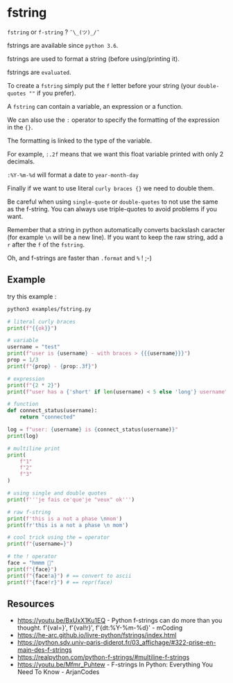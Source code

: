 # fstring

`fstring` or `f-string` ? `¯\_(ツ)_/¯`

fstrings are available since `python 3.6`.

fstrings are used to format a string (before using/printing it).

fstrings are `evaluated`.

To create a `fstring` simply put the `f` letter before your string (your `double-quotes ""` if you prefer).

A `fstring` can contain a variable, an expression or a function.

We can also use the `:` operator to specify the formatting of the expression in the `{}`.

The formatting is linked to the type of the variable.

For example, `:.2f` means that we want this float variable printed with only 2 decimals.

`:%Y-%m-%d` will format a date to `year-month-day`

Finally if we want to use literal `curly braces {}` we need to double them.

Be careful when using `single-quote` or `double-quotes` to not use the same as the f-string. You can always use triple-quotes to avoid problems if you want.

Remember that a string in python automatically converts backslash caracter (for example `\n` will be a new line). If you want to keep the raw string, add a `r` after the `f` of the `fstring`.

Oh, and f-strings are faster than `.format` and `%` ! ;-)

## Example

try this example :

```bash
python3 examples/fstring.py
```

```python
# literal curly braces
print(f"{{ok}}")

# variable
username = "test"
print(f"user is {username} - with braces > {{{username}}}")
prop = 1/3
print(f"{prop} - {prop:.3f}")

# expression
print(f"{2 * 2}")
print(f"user has a {'short' if len(username) < 5 else 'long'} username")

# function
def connect_status(username):
    return "connected"

log = f"user: {username} is {connect_status(username)}"
print(log)

# multiline print
print(
    f"1"
    f"2"
    f"3"
)

# using single and double quotes
print(f'''je fais ce'que'je "veux" ok''')

# raw f-string
print(f'this is a not a phase \nmom')
print(fr'this is a not a phase \n mom')

# cool trick using the = operator
print(f"{username=}")

# the ! operator
face = "hmmm 🤔"
print(f"{face}")
print(f"{face!a}") # == convert to ascii
print(f"{face!r}") # == repr(face)
```

## Resources

- <https://youtu.be/BxUxX1Ku1EQ> - Python f-strings can do more than you thought. f'{val=}', f'{val!r}', f'{dt:%Y-%m-%d}' - mCoding
- <https://he-arc.github.io/livre-python/fstrings/index.html>
- <https://python.sdv.univ-paris-diderot.fr/03_affichage/#322-prise-en-main-des-f-strings>
- <https://realpython.com/python-f-strings/#multiline-f-strings>
- <https://youtu.be/Mfmr_Puhtew> - F-strings In Python: Everything You Need To Know - ArjanCodes
